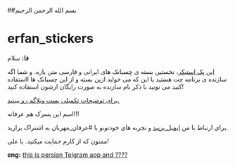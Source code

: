 ##بسم الله الرحمن الرحیم
# erfan_stickers
**فا:**
سلام

[این پک استیکر](https://telegram.me/addstickers/Erfan_Mehraban)، نخستین بسته ی چسبانک های ایرانی و فارسی متن بازه. و شما اگه سازنده ی برنامه چت هستید یا این که می خواید ازین بسته و از این چسبانک ها ااستفاده کنید می تونید با ذکر نام سازنده به صورت رایگان ازشون استفاده کنید!

[برای توضیحات تکمیلی پست وبلاگم رو ببینید.](http://erfanmehraban.ir/2015/08/%D8%A7%D9%88%D9%84%DB%8C%D9%86-%DA%86%D8%B3%D8%A8%D8%A7%D9%86%DA%A9-%D9%85%D8%AA%D9%86-%D8%A8%D8%A7%D8%B2/)

اسم این پسرک هم عرفانه!!!

برای ارتباط با من [ایمیل بزنید](mailto:erfan.mehraban@gmail.com) و تجربه های خودتونو با #عرفان_مهربان به اشتراک بزارید.

ممنون که از کارم حمایت میکنید. یا علی!

**eng:**
[this is persian Telgram app and ????](http://erfanmehraban.ir/2015/08/%D8%A7%D9%88%D9%84%DB%8C%D9%86-%DA%86%D8%B3%D8%A8%D8%A7%D9%86%DA%A9-%D9%85%D8%AA%D9%86-%D8%A8%D8%A7%D8%B2/)

